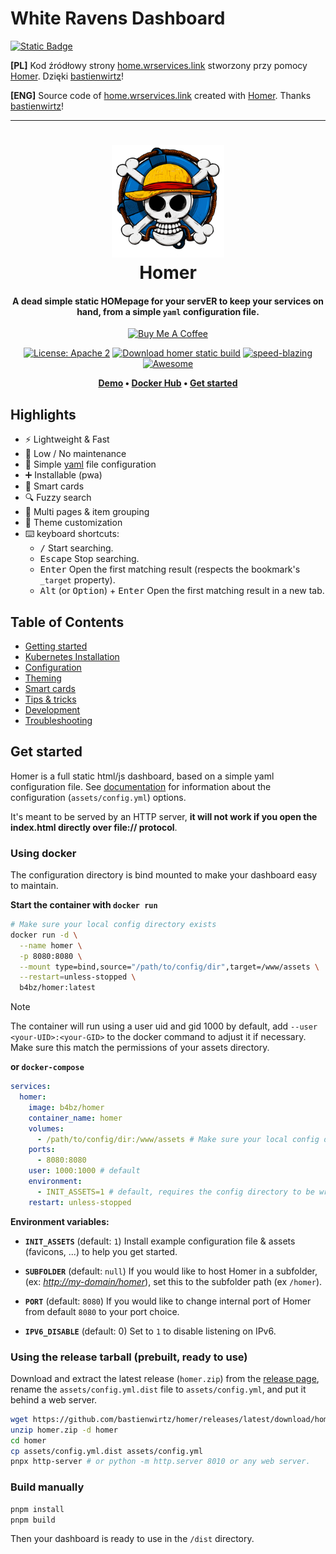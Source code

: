 # White Ravens Dashboard

[![Static Badge](https://img.shields.io/badge/Discord_PL-White%20Ravens-blue?logo=discord&labelColor=lightgrey&link=https%3A%2F%2Fdiscord.gg%2F5JMk8Z4)](https://discord.gg/5JMk8Z4)

**[PL]** Kod źródłowy strony [home.wrservices.link](https://home.wrservices.link) stworzony przy pomocy [Homer](https://github.com/bastienwirtz/homer). Dzięki [bastienwirtz](https://github.com/bastienwirtz)!

**[ENG]** Source code of [home.wrservices.link](https://home.wrservices.link) created with [Homer](https://github.com/bastienwirtz/homer). Thanks [bastienwirtz](hhttps://github.com/bastienwirtz)!

---

<h1 align="center">
 <img
  width="180"
  alt="Homer's donut"
  src="https://raw.githubusercontent.com//bastienwirtz/homer/main/public/logo.png">
    <br/>
    Homer
</h1>

<h4 align="center">
 A dead simple static <strong>HOM</strong>epage for your serv<strong>ER</strong> to keep your services on hand, from a simple <code>yaml</code> configuration file.
</h4>
<p align="center">
  <a href="https://www.buymeacoffee.com/bastien" target="_blank"><img src="https://cdn.buymeacoffee.com/buttons/default-yellow.png" alt="Buy Me A Coffee" height="41" width="174"></a>
<p>
<p align="center">
 <a href="https://opensource.org/licenses/Apache-2.0"><img
  alt="License: Apache 2"
  src="https://img.shields.io/badge/License-Apache%202.0-blue.svg"></a>
  <a href="https://github.com/bastienwirtz/homer/releases/latest/download/homer.zip"><img
  alt="Download homer static build"
  src="https://img.shields.io/badge/Download-homer.zip-orange"></a>
 <a href="https://twitter.com/acdlite/status/974390255393505280"><img
  alt="speed-blazing"
  src="https://img.shields.io/badge/speed-blazing%20%F0%9F%94%A5-red"></a>
 <a href="https://github.com/awesome-selfhosted/awesome-selfhosted"><img
  alt="Awesome"
  src="https://cdn.rawgit.com/sindresorhus/awesome/d7305f38d29fed78fa85652e3a63e154dd8e8829/media/badge.svg"></a>
</p>

<p align="center">
 <strong>
  <a href="https://homer-demo.netlify.app">Demo</a>
  •
  <a href="https://hub.docker.com/r/b4bz/homer">Docker Hub</a>
  •
  <a href="#get-started">Get started</a>
 </strong>
</p>

## Highlights

- ⚡️ Lightweight & Fast
- 🥱 Low / No maintenance
- 📄 Simple [yaml](http://yaml.org/) file configuration
- ➕ Installable (pwa)
- 🧠 Smart cards
- 🔍️ Fuzzy search
- 📂 Multi pages & item grouping
- 🎨 Theme customization
- ⌨️ keyboard shortcuts:
  - <kbd>/</kbd> Start searching.
  - <kbd>Escape</kbd> Stop searching.
  - <kbd>Enter</kbd> Open the first matching result (respects the bookmark's `_target` property).
  - <kbd>Alt</kbd> (or <kbd>Option</kbd>) + <kbd>Enter</kbd> Open the first matching result in a new tab.

## Table of Contents

- [Getting started](#get-started)
- [Kubernetes Installation](docs/kubernetes.md)
- [Configuration](docs/configuration.md)
- [Theming](docs/theming.md)
- [Smart cards](docs/customservices.md)
- [Tips & tricks](docs/tips-and-tricks.md)
- [Development](docs/development.md)
- [Troubleshooting](docs/troubleshooting.md)

## Get started

Homer is a full static html/js dashboard, based on a simple yaml configuration file. See [documentation](docs/configuration.md) for information about the configuration (`assets/config.yml`) options.

It's meant to be served by an HTTP server, **it will not work if you open the index.html directly over file:// protocol**.

### Using docker

The configuration directory is bind mounted to make your dashboard easy to maintain.

**Start the container with `docker run`**

```sh
# Make sure your local config directory exists
docker run -d \
  --name homer \
  -p 8080:8080 \
  --mount type=bind,source="/path/to/config/dir",target=/www/assets \
  --restart=unless-stopped \
  b4bz/homer:latest
```

> [!NOTE]  
> The container will run using a user uid and gid 1000 by default, add `--user <your-UID>:<your-GID>` to the docker command to adjust it if necessary. Make sure this match the permissions of your assets directory.

**or `docker-compose`**

```yaml
services:
  homer:
    image: b4bz/homer
    container_name: homer
    volumes:
      - /path/to/config/dir:/www/assets # Make sure your local config directory exists
    ports:
      - 8080:8080
    user: 1000:1000 # default
    environment:
      - INIT_ASSETS=1 # default, requires the config directory to be writable for the container user (see user option)
    restart: unless-stopped
```

**Environment variables:**

- **`INIT_ASSETS`** (default: `1`)
Install example configuration file & assets (favicons, ...) to help you get started.

- **`SUBFOLDER`** (default: `null`)
If you would like to host Homer in a subfolder, (ex: *<http://my-domain/homer>*), set this to the subfolder path (ex `/homer`).

- **`PORT`** (default: `8080`)
If you would like to change internal port of Homer from default `8080` to your port choice.

- **`IPV6_DISABLE`** (default: 0)
Set to `1` to disable listening on IPv6.

### Using the release tarball (prebuilt, ready to use)

Download and extract the latest release (`homer.zip`) from the [release page](https://github.com/bastienwirtz/homer/releases), rename the `assets/config.yml.dist` file to `assets/config.yml`, and put it behind a web server.

```sh
wget https://github.com/bastienwirtz/homer/releases/latest/download/homer.zip
unzip homer.zip -d homer
cd homer
cp assets/config.yml.dist assets/config.yml
pnpx http-server # or python -m http.server 8010 or any web server.
```

### Build manually

```sh
pnpm install
pnpm build
```

Then your dashboard is ready to use in the `/dist` directory.
